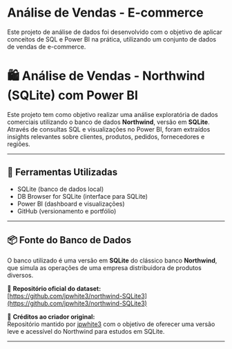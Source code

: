 # Análise de Vendas - E-commerce
Este projeto de análise de dados foi desenvolvido com o objetivo de aplicar conceitos de SQL e Power BI na prática, utilizando um conjunto de dados de vendas de e-commerce.

 # 🛍️ Análise de Vendas - Northwind (SQLite) com Power BI

Este projeto tem como objetivo realizar uma análise exploratória de dados comerciais utilizando o banco de dados **Northwind**, versão em **SQLite**. Através de consultas SQL e visualizações no Power BI, foram extraídos insights relevantes sobre clientes, produtos, pedidos, fornecedores e regiões.

---

## 🧰 Ferramentas Utilizadas

- SQLite (banco de dados local)
- DB Browser for SQLite (interface para SQLite)
- Power BI (dashboard e visualizações)
- GitHub (versionamento e portfólio)

---

## 📦 Fonte do Banco de Dados

O banco utilizado é uma versão em **SQLite** do clássico banco **Northwind**, que simula as operações de uma empresa distribuidora de produtos diversos.

🔗 **Repositório oficial do dataset:**  
[https://github.com/jpwhite3/northwind-SQLite3](https://github.com/jpwhite3/northwind-SQLite3)

📜 **Créditos ao criador original:**  
Repositório mantido por [jpwhite3](https://github.com/jpwhite3) com o objetivo de oferecer uma versão leve e acessível do Northwind para estudos em SQLite.

---
